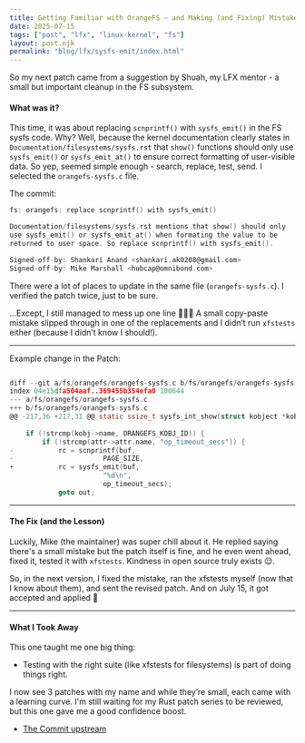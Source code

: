 ```yaml
---
title: Getting Familiar with OrangeFS – and Making (and Fixing) Mistakes
date: 2025-07-15
tags: ["post", "lfx", "linux-kernel", "fs"]
layout: post.njk
permalink: "blog/lfx/sysfs-emit/index.html"
---
```

So my next patch came from a suggestion by Shuah, my LFX mentor - a small but important cleanup in the FS subsystem.

#### What was it?

This time, it was about replacing `scnprintf()` with `sysfs_emit()` in the FS sysfs code. Why? Well, because the kernel documentation clearly states in `Documentation/filesystems/sysfs.rst` that `show()` functions should only use `sysfs_emit()` or `sysfs_emit_at()` to ensure correct formatting of user-visible data. So yep, seemed simple enough - search, replace, test, send. I selected the `orangefs-sysfs.c` file.

The commit:
```c
fs: orangefs: replace scnprintf() with sysfs_emit()

Documentation/filesystems/sysfs.rst mentions that show() should only
use sysfs_emit() or sysfs_emit_at() when formating the value to be
returned to user space. So replace scnprintf() with sysfs_emit().

Signed-off-by: Shankari Anand <shankari.ak0208@gmail.com>
Signed-off-by: Mike Marshall <hubcap@omnibond.com>
```
There were a lot of places to update in the same file (`orangefs-sysfs.c`). I verified the patch twice, just to be sure.

...Except, I still managed to mess up one line 🤦🏽‍♀️
A small copy-paste mistake slipped through in one of the replacements and I didn’t run `xfstests` either (because I didn’t know I should!).

---
Example change in the Patch:
```c

diff --git a/fs/orangefs/orangefs-sysfs.c b/fs/orangefs/orangefs-sysfs.c
index 04e15dfa504aaf..369455b354efa0 100644
--- a/fs/orangefs/orangefs-sysfs.c
+++ b/fs/orangefs/orangefs-sysfs.c
@@ -217,36 +217,31 @@ static ssize_t sysfs_int_show(struct kobject *kobj,
 
 	if (!strcmp(kobj->name, ORANGEFS_KOBJ_ID)) {
 		if (!strcmp(attr->attr.name, "op_timeout_secs")) {
-			rc = scnprintf(buf,
-				       PAGE_SIZE,
+			rc = sysfs_emit(buf,
 				       "%d\n",
 				       op_timeout_secs);
 			goto out;
```

---

#### The Fix (and the Lesson)
Luckily, Mike (the maintainer) was super chill about it. He replied saying there's a small mistake but the patch itself is fine, and he even went ahead, fixed it, tested it with `xfstests`. Kindness in open source truly exists 😌.

So, in the next version, I fixed the mistake, ran the xfstests myself (now that I know about them), and sent the revised patch. And on July 15, it got accepted and applied 🎉

---

#### What I Took Away
This one taught me one big thing:
- Testing with the right suite (like xfstests for filesystems) is part of doing things right.

I now see 3 patches with my name and while they’re small, each came with a learning curve. I'm still waiting for my Rust patch series to be reviewed, but this one gave me a good confidence boost.

- [The Commit upstream](https://git.kernel.org/pub/scm/linux/kernel/git/next/linux-next.git/commit/?id=d03e0b97244d89abaf38aa776300a60df3222e7a)

